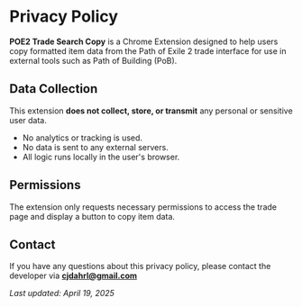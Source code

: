 # Privacy Policy

**POE2 Trade Search Copy** is a Chrome Extension designed to help users copy formatted item data from the Path of Exile 2 trade interface for use in external tools such as Path of Building (PoB).

## Data Collection

This extension **does not collect, store, or transmit** any personal or sensitive user data.

- No analytics or tracking is used.
- No data is sent to any external servers.
- All logic runs locally in the user's browser.

## Permissions

The extension only requests necessary permissions to access the trade page and display a button to copy item data.

## Contact

If you have any questions about this privacy policy, please contact the developer via **cjdahrl@gmail.com**

_Last updated: April 19, 2025_
